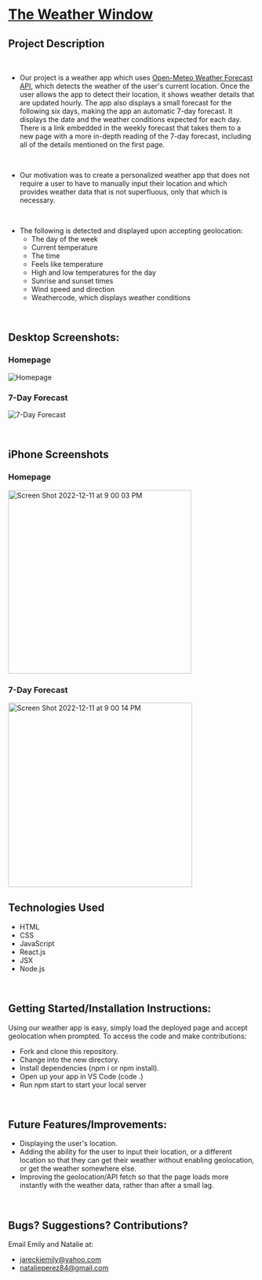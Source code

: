 # [The Weather Window](https://inspiring-douhua-d09af5.netlify.app/)

## Project Description
<br/>

- Our project is a weather app which uses [Open-Meteo Weather Forecast API](https://open-meteo.com/en/docs), which detects the weather of the user's current location. Once the user allows the app to detect their location, it shows weather details that are updated hourly. The app also displays a small forecast for the following six days, making the app an automatic 7-day forecast. It displays the date and the weather conditions expected for each day. There is a link embedded in the weekly forecast that takes them to a new page with a more in-depth reading of the 7-day forecast, including all of the details mentioned on the first page. 
<br/>

- Our motivation was to create a personalized weather app that does not require a user to have to manually input their location and which provides weather data that is not superfluous, only that which is necessary. 
<br/>

- The following is detected and displayed upon accepting geolocation: 
    -   The day of the week
    -   Current temperature
    -   The time
    -   Feels like temperature
    -   High and low temperatures for the day
    -   Sunrise and sunset times
    -   Wind speed and direction
    -   Weathercode, which displays weather conditions 
    
<br/>

## Desktop Screenshots:
### Homepage
![Homepage](./assets/Screen%20Shot%20Homepage.png)
<br/>

### 7-Day Forecast
![7-Day Forecast](./assets/Screen%20Shot%207Day%20Forecast.png)

<br/>

## iPhone Screenshots
### Homepage
<img width="373" alt="Screen Shot 2022-12-11 at 9 00 03 PM" src="https://user-images.githubusercontent.com/107048020/206951789-d46fff7f-8b83-429f-a175-f5a046407bfd.png">

<br/>

### 7-Day Forecast
<img width="375" alt="Screen Shot 2022-12-11 at 9 00 14 PM" src="https://user-images.githubusercontent.com/107048020/206951860-9c9a1524-8e4a-4998-9590-4a927fbe6272.png">

## Technologies Used
- HTML
- CSS
- JavaScript
- React.js
- JSX
- Node.js

<br/>

## Getting Started/Installation Instructions:

Using our weather app is easy, simply load the deployed page and accept geolocation when prompted. To access the code and make contributions:
- Fork and clone this repository.
- Change into the new directory.
- Install dependencies (npm i or npm install).
- Open up your app in VS Code (code .)
- Run npm start to start your local server

<br/>

## Future Features/Improvements:

- Displaying the user's location.
- Adding the ability for the user to input their location, or a different location so that they can get their weather without enabling geolocation, or get the weather somewhere else.
- Improving the geolocation/API fetch so that the page loads more instantly with the weather data, rather than after a small lag.

<br/>

## Bugs? Suggestions? Contributions? 
Email Emily and Natalie at: 
<br/>
- jareckiemily@yahoo.com
- natalieperez84@gmail.com
